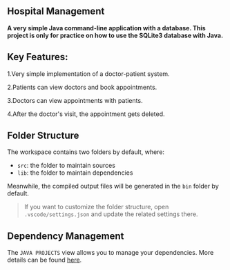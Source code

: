 ## Hospital Management

**A very simple Java command-line application with a database. This project is only for practice on how to use the SQLite3 database with Java.**

## Key Features:

1.Very simple implementation of a doctor-patient system.

2.Patients can view doctors and book appointments.

3.Doctors can view appointments with patients.

4.After the doctor's visit, the appointment gets deleted.

## Folder Structure

The workspace contains two folders by default, where:

- `src`: the folder to maintain sources
- `lib`: the folder to maintain dependencies

Meanwhile, the compiled output files will be generated in the `bin` folder by default.

> If you want to customize the folder structure, open `.vscode/settings.json` and update the related settings there.

## Dependency Management

The `JAVA PROJECTS` view allows you to manage your dependencies. More details can be found [here](https://github.com/microsoft/vscode-java-dependency#manage-dependencies).
